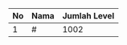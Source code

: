 | No | Nama            | Jumlah Level |
|----|-----------------|--------------|
| 1  | #    |    1002        |
